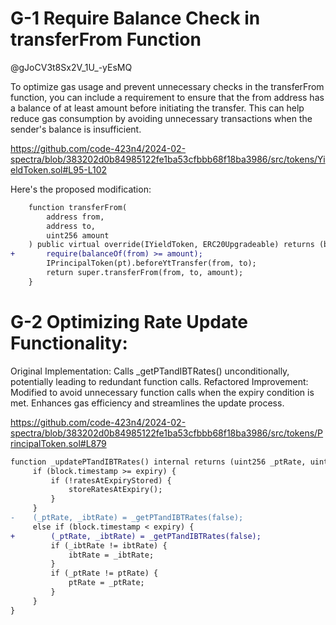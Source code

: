 # G-1 Require Balance Check in transferFrom Function
@gJoCV3t8Sx2V_1U_-yEsMQ 

To optimize gas usage and prevent unnecessary checks in the transferFrom function, you can include a requirement to ensure that the from address has a balance of at least amount before initiating the transfer. This can help reduce gas consumption by avoiding unnecessary transactions when the sender's balance is insufficient.

https://github.com/code-423n4/2024-02-spectra/blob/383202d0b84985122fe1ba53cfbbb68f18ba3986/src/tokens/YieldToken.sol#L95-L102

Here's the proposed modification:

```diff
    function transferFrom(
        address from,
        address to,
        uint256 amount
    ) public virtual override(IYieldToken, ERC20Upgradeable) returns (bool success) {
+       require(balanceOf(from) >= amount);
        IPrincipalToken(pt).beforeYtTransfer(from, to);
        return super.transferFrom(from, to, amount);
    }
```

# G-2 Optimizing Rate Update Functionality:

Original Implementation:
Calls _getPTandIBTRates() unconditionally, potentially leading to redundant function calls.
Refactored Improvement:
Modified to avoid unnecessary function calls when the expiry condition is met.
Enhances gas efficiency and streamlines the update process.

https://github.com/code-423n4/2024-02-spectra/blob/383202d0b84985122fe1ba53cfbbb68f18ba3986/src/tokens/PrincipalToken.sol#L879

```diff
function _updatePTandIBTRates() internal returns (uint256 _ptRate, uint256 _ibtRate) {
     if (block.timestamp >= expiry) {
         if (!ratesAtExpiryStored) {
             storeRatesAtExpiry();
         }
     }       
-    (_ptRate, _ibtRate) = _getPTandIBTRates(false);
     else if (block.timestamp < expiry) {
+        (_ptRate, _ibtRate) = _getPTandIBTRates(false);
         if (_ibtRate != ibtRate) {
             ibtRate = _ibtRate;
         }
         if (_ptRate != ptRate) {
             ptRate = _ptRate;
         }
     }
}
```
